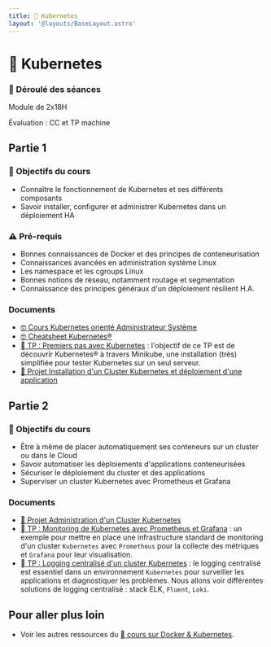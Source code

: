 ```yaml
---
title: 󱃾 Kubernetes
layout: '@layouts/BaseLayout.astro'
---
```


# 󱃾  Kubernetes

### 📅 Déroulé des séances

Module de 2x18H

Évaluation : CC et TP machine

## Partie 1

### 🎯 Objectifs du cours

- Connaître le fonctionnement de Kubernetes et ses différents composants
- Savoir installer, configurer et administrer Kubernetes dans un déploiement HA

### ⚠️ Pré-requis

- Bonnes connaissances de Docker et des principes de conteneurisation
- Connaissances avancées en administration système Linux
- Les namespace et les cgroups Linux
- Bonnes notions de réseau, notamment routage et segmentation
- Connaissance des principes généraux d'un déploiement résilient H.A.

### Documents

- [🤓 Cours Kubernetes orienté Administrateur Système](/cours/docker/kubernetes-cours-admin)
- [🤓 Cheatsheet Kubernetes®](/cours/docker/kubernetes-cheatsheet)
- [󱃾  TP : Premiers pas avec Kubernetes](/cours/docker/tp_k8s) : l'objectif de ce TP est de découvrir Kubernetes® à travers Minikube, une installation (très) simplifiée pour tester Kubernetes sur un seul serveur.
- [📌 Projet Installation d'un Cluster Kubernetes et déploiement d'une application](/cours/docker/projet_install_kubernetes)

## Partie 2

### 🎯 Objectifs du cours

- Être à même de placer automatiquement ses conteneurs sur un cluster ou dans le Cloud
- Savoir automatiser les déploiements d'applications conteneurisées
- Sécuriser le déploiement du cluster et des applications
- Superviser un cluster Kubernetes avec Prometheus et Grafana

### Documents

- [📌 Projet Administration d'un Cluster Kubernetes](/cours/docker/tp_administration_kubernetes)
- [󱃾  TP : Monitoring de Kubernetes avec Prometheus et Grafana](/cours/docker/tp_prometheus_grafana_k8s) : un exemple pour mettre en place une infrastructure standard de monitoring d'un cluster `Kubernetes` avec `Prometheus` pour la collecte des métriques et `Grafana` pour leur visualisation.
- [󱃾  TP : Logging centralisé d'un cluster Kubernetes](/cours/docker/tp_k8s_elk) : le logging centralisé est essentiel dans un environnement `Kubernetes` pour surveiller les applications et diagnostiquer les problèmes. Nous allons voir différentes solutions de logging centralisé : stack ELK, `Fluent`, `Loki`.

## Pour aller plus loin

- Voir les autres ressources du [  cours sur Docker & Kubernetes](/cours/docker).

